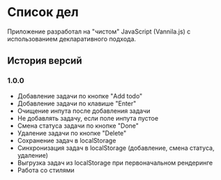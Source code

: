 <h1>Список дел</h1>

Приложение разработал на "чистом" JavaScript (Vannila.js) с использованием декларативного подхода.

<h2>История версий</h1>

<h3>1.0.0</h3>

* Добавление задачи по кнопке "Add todo"
* Добавление задачи по клавише "Enter"
* Очищение инпута после добавления задачи
* Не добавлять задачу, если поле инпута пустое
* Смена статуса задачи по кнопке "Done"
* Удаление задачи по кнопке "Delete"
* Сохранение задач в localStorage
* Синхронизация задач в localStorage (добавление, смена статуса, удаление)
* Выгрузка задач из localStorage при первоначальном рендеринге
* Работа со стилями
